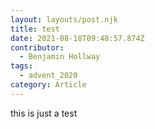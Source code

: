 ```yaml
---
layout: layouts/post.njk
title: test
date: 2021-08-18T09:48:57.874Z
contributor:
  - Benjamin Hollway
tags:
  - advent_2020
category: Article
---
```

this is just a test